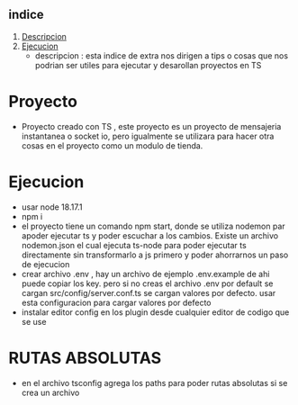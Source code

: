 ## indice
1. [ Descripcion ](#intro)
2. [ Ejecucion ](#ejecucion)
    - descripcion : esta indice de extra nos dirigen a tips o cosas que nos podrian ser utiles para ejecutar y desarollan proyectos en TS


<a name="intro"></a>

# Proyecto
- Proyecto creado con TS , este proyecto es un proyecto de mensajeria instantanea o socket io, pero igualmente se utilizara para hacer otra cosas en el proyecto como un modulo de tienda. 

<a name="ejecucion"></a>

# Ejecucion
- usar node 18.17.1
- npm i 
- el proyecto tiene un comando npm start, donde se utiliza nodemon par apoder ejecutar ts y poder escuchar a los cambios. Existe un archivo nodemon.json el cual ejecuta ts-node para poder ejecutar ts directamente sin transformarlo a js primero y poder ahorrarnos un paso de ejecucion
- crear archivo .env , hay un archivo de ejemplo .env.example de ahi puede copiar los key. pero si no creas el archivo .env por default se cargan src/config/server.conf.ts se cargan valores por defecto. usar esta configuracion para cargar valores por defecto
- instalar editor config en los plugin desde cualquier editor de codigo que se use


# RUTAS ABSOLUTAS
- en el archivo tsconfig agrega los paths para poder rutas absolutas si se crea un archivo
